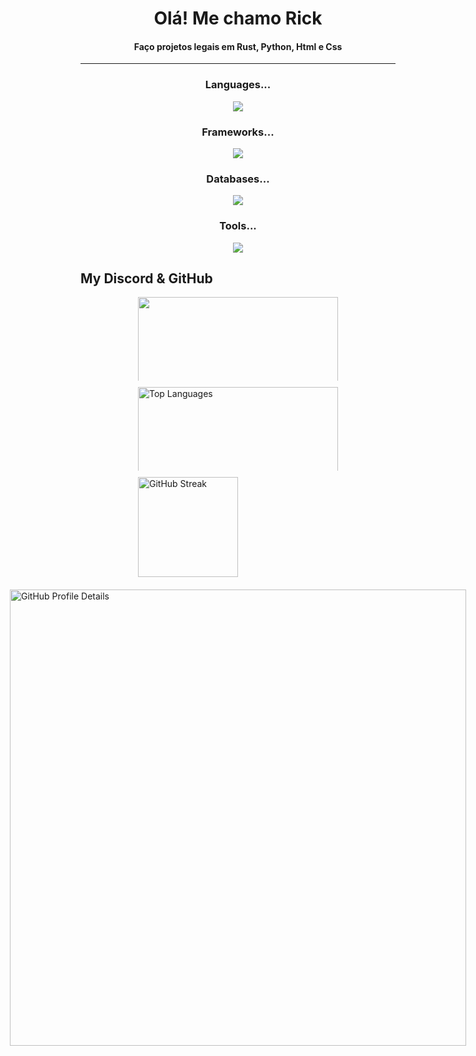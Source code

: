 <h1 align="center"> Olá! Me chamo Rick  </h1>
<h4 align="center">	
	Faço projetos legais em Rust, Python, Html e Css
</h4>

---

<div align="center">

  ### Languages...
  <img src="https://skillicons.dev/icons?i=py,rust,html,css" />

  ### Frameworks...
  <img src="https://skillicons.dev/icons?i=requets,flask" />

  ### Databases...
  <img src="https://skillicons.dev/icons?i=mongodb,json" />

  ### Tools...
  <img src="https://skillicons.dev/icons?i=git,github" />

</div>

## My Discord & GitHub
<div style="display: flex; flex-direction: column; align-items: center;">
  <div style="display: flex; flex-direction: row; gap: 10px; flex-wrap: wrap; justify-content: center;">
    <a href="https://i.com/">
      <img
        style="min-width: 134px; max-height: 134px;"
        width="320"
        src="https://lanyard.kyrie25.dev/api/584941534315675676?bg=00000&animatedDecoration=true&hideNameplate=false&theme=white&waveSpotifyColor=000001&waveColor=000001&imgStyle=square&gradient=46e55b-91e25d-d5e55e-f5c54e&hideProfile=false"
      />
    </a>
    <div style="display: flex; flex-direction: column; gap: 10px;">
      <img 
        style="min-width: 134px; max-height: 134px;"
        width="320"
        alt="Top Languages" 
        src="https://github-readme-stats.vercel.app/api/top-langs/?username=rickgabrielk&layout=compact&langs_count=20&theme=chartreuse-white"
      />
      <img
        style="min-width: 160px;"
        height="160"
        alt="GitHub Streak"
        src="https://github-readme-streak-stats-eight.vercel.app/?user=rickgabrielk&theme=chartreuse_white&hide_border=true&date_format=M%20j%5B%2C%20Y%5D"
      />
    </div>
  </div>
  
  <div style="margin-top: 20px;">
    <img
      width="730"
      alt="GitHub Profile Details"
      src="http://github-profile-summary-cards.vercel.app/api/cards/profile-details?username=rickgabrielk&theme=chartreuse_white"
    />
  </div>

</div>
